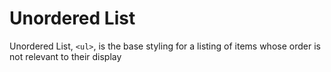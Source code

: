 # Unordered List

Unordered List, `<ul>`, is the base styling for a listing of items whose order is not relevant to their display
